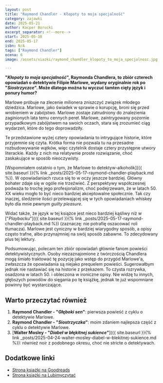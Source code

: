 ```yaml
---
layout: post
title: "Raymond Chandler - Kłopoty to moja specjalność"
category: zajawki
date: 2025-05-21
author: Kacper Borucki
excerpt_separator: <!--more-->
start: 2025-05-10
end: 2025-05-17
isbn: N/A
tags: ["Raymond Chandler"]
ocena: 6
image: /assets/xiazki/raymond_chandler_klopoty_to_moja_specjalnosc.jpg

---
```


**"*Kłopoty to moja specjalność*", Raymonda Chandlera, to zbiór czterech opowiadań o detektywie Filipie Marlowe, wydany oryginalnie rok po "*Siostrzyczce*". Może dlatego można tu wyczuć tamten cięty język i ponury humor?**

<!--more-->

Marlowe próbuje na zlecenie milionera zniszczyć związek młodego dziedzica. Marlowe, jako świadek w sprawie o korupcję, broni się przed wrobieniem w zabójstwo. Marlowe zostaje zatrudniony do znalezienia zaginionych lata temu cennych pereł. Marlowe, zaintrygowany pozornie przypadkowym zabójstwem na swoich oczach, stara się zrozumieć ciąg wydarzeń, które do tego doprowadziły.

Te przedstawione wyżej cztery opowiadania to intrygujące historie, które przyjemnie się czyta. Krótka forma nie pozwala tu na przesadne rozbudowywanie wątków, więc czytelnik dostaje cztery przystępne utwory literackie. Każdy z nich ma relatywnie proste rozwiązanie, choć zaskakujące w sposób nieoczywisty.

[Wspomniałem ostatnio o tym, że Marlowe to detektyw-alkoholik]({{ site.baseurl }}{% link _posts/2025-05-17-raymond-chandler-playback.md %}). W opowiadaniach rzuca się to w oczy jeszcze bardziej. Główny bohater zdaje się w ogóle nie trzeźwieć. Z perspektywy współczesnej podważa to trochę jego profesjonalizm, choć podejrzewam, że w latach 50. XX wieku mogło to być nieco bardziej akceptowalne społecznie. Tak czy inaczej, śledzenie ilości przelewającej się w tych opowiadaniach whiskey było dla mnie pewnym *guilty pleasure*.

Widać także, że język w tej książce jest nieco bardziej kąśliwy niż w ["*Playbacku*"]({{ site.baseurl }}{% link _posts/2025-05-17-raymond-chandler-playback.md %}) (zaznaczę: nie potrafię oszacować roli tłumacza). Marlowe jest cyniczny w bardziej wiarygodny sposób, a opisy często trafne, albo przynajmniej na swój sposób zabawne. To zdecydowany plus tej lektury.

Podsumowując, polecam ten zbiór opowiadań głównie fanom powieści detektywistycznych. Osoby niezaznajomione z twórczością Chandlera mogą śmiało traktować tę pozycję jako wstęp do przygód Marlowe'a, zwłaszcza że opowiadania są niejako prequelem powieści. Sugerowałbym jednak nie nastawiać się na historie z przekazem. To czysta rozrywka, osadzona w latach 50. i obleczona w ironiczne opisy. Nie widzę tu innych, głębszych powodów do sięgania po tę książkę, jednak te już wspomniane powinny być wystarczające.

## Warto przeczytać również

1. **Raymond Chandler - "*Głęboki sen*"**: pierwsza powieść z cyklu o detektywie Marlowe.
2. **Raymond Chandler - "*Siostrzyczka*"**: moim zdaniem najlepsza część z cyklu o detektywie Marlowe.
3. [**Walter Mosley - "*Diabeł w błękitnej sukience*"**]({{ site.baseurl }}{% link _posts/2025-04-24-walter-mosley-diabel-w-blekitnej-sukience.md %}): również noir z podobnego okresu, choć nie stricte o detektywach.

## Dodatkowe linki

- [Strona książki na Goodreads](https://www.goodreads.com/book/show/20658225)
- [Strona książki na Lubimyczytać](https://lubimyczytac.pl/ksiazka/99249/klopoty-to-moja-specjalnosc)
